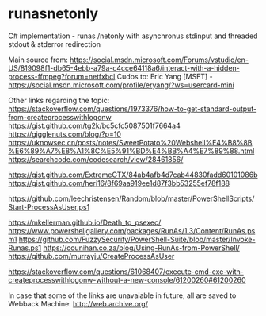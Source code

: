 # runasnetonly
C# implementation - runas /netonly 
with asynchronus stdinput and threaded stdout & stderror redirection

Main source from:
https://social.msdn.microsoft.com/Forums/vstudio/en-US/819098f1-db65-4ebb-a79a-c4cce64118a6/interact-with-a-hidden-process-ffmpeg?forum=netfxbcl
Cudos to: Eric Yang [MSFT] - https://social.msdn.microsoft.com/profile/eryang/?ws=usercard-mini

Other links regarding the topic:
https://stackoverflow.com/questions/1973376/how-to-get-standard-output-from-createprocesswithlogonw
https://gist.github.com/tg2k/bc5cfc5087501f7664a4
https://gigglenuts.com/blog/?p=10
https://uknowsec.cn/posts/notes/SweetPotato%20Webshell%E4%B8%8B%E6%89%A7%E8%A1%8C%E5%91%BD%E4%BB%A4%E7%89%88.html
https://searchcode.com/codesearch/view/28461856/

https://gist.github.com/ExtremeGTX/84ab4afb4d7cab44830fadd60101086b
https://gist.github.com/heri16/8f69aa919ee1d87f3bb53255ef78f188

https://github.com/leechristensen/Random/blob/master/PowerShellScripts/Start-ProcessAsUser.ps1

https://mkellerman.github.io/Death_to_psexec/
https://www.powershellgallery.com/packages/RunAs/1.3/Content/RunAs.psm1
https://github.com/FuzzySecurity/PowerShell-Suite/blob/master/Invoke-Runas.ps1
https://counihan.co.za/blog/Using-RunAs-from-PowerShell/
https://github.com/murrayju/CreateProcessAsUser

https://stackoverflow.com/questions/61068407/execute-cmd-exe-with-createprocesswithlogonw-without-a-new-console/61200260#61200260

In case that some of the links are unavaiable in future, all are saved to Webback Machine: http://web.archive.org/